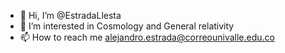 - 👋 Hi, I’m @EstradaLlesta
- 👀 I’m interested in Cosmology and General relativity
- 📫 How to reach me alejandro.estrada@correounivalle.edu.co

<!---
EstradaLlesta/EstradaLlesta is a ✨ special ✨ repository because its `README.md` (this file) appears on your GitHub profile.
You can click the Preview link to take a look at your changes.
--->
